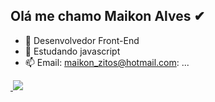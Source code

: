 
## Olá me chamo Maikon Alves ✔

- 🔭 Desenvolvedor Front-End
- 🌱 Estudando javascript  
- 📫 Email: maikon_zitos@hotmail.com: ...
<div>
  <a href= "https://github.com/maikonwogl"> 
  <img href="[![Anurag's GitHub stats](https://github-readme-stats.vercel.app/api?username=maikonwogl)](https://github.com/anuraghazra/github-readme-stats)"/>
  <img src="![Anurag's GitHub stats](https://github-readme-stats.vercel.app/api?username=maikonwogl&show_icons=true&theme=transparent)"/>
 </div>

